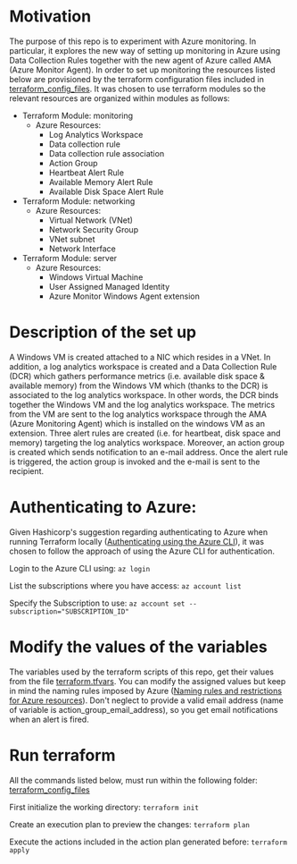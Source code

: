 # Motivation

The purpose of this repo is to experiment with Azure monitoring. In particular, it explores the new way of setting up monitoring in Azure using Data Collection Rules together with the new agent of Azure called AMA (Azure Monitor Agent). In order to set up monitoring the resources listed below are provisioned by the terraform configuration files included in [terraform_config_files](/terraform_config_files/). It was chosen to use terraform modules so the relevant resources are organized within modules as follows:
* Terraform Module: monitoring
    * Azure Resources:
        * Log Analytics Workspace
        * Data collection rule
        * Data collection rule association
        * Action Group
        * Heartbeat Alert Rule
        * Available Memory Alert Rule
        * Available Disk Space Alert Rule
* Terraform Module: networking
    * Azure Resources:
        * Virtual Network (VNet)
        * Network Security Group
        * VNet subnet 
        * Network Interface
* Terraform Module: server
    * Azure Resources:
        * Windows Virtual Machine
        * User Assigned Managed Identity
        * Azure Monitor Windows Agent extension

# Description of the set up

A Windows VM is created attached to a NIC which resides in a VNet. In addition, a log analytics workspace is created and a Data Collection Rule (DCR) which gathers performance metrics (i.e. available disk space & available memory) from the Windows VM which (thanks to the DCR) is associated to the log analytics workspace. In other words, the DCR binds together the Windows VM and the log analytics workspace. The metrics from the VM are sent to the log analytics workspace through the AMA (Azure Monitoring Agent) which is installed on the windows VM as an extension. Three alert rules are created (i.e. for heartbeat, disk space and memory) targeting the log analytics workspace. Moreover, an action group is created which sends notification to an e-mail address. Once the alert rule is triggered, the action group is invoked and the e-mail is sent to the recipient. 


# Authenticating to Azure:

Given Hashicorp's suggestion regarding authenticating to Azure when running Terraform locally ([Authenticating using the Azure CLI](https://registry.terraform.io/providers/hashicorp/azurerm/latest/docs/guides/azure_cli)), it was chosen to follow the approach of using the Azure CLI for authentication. 

Login to the Azure CLI using: ```az login```

List the subscriptions where you have access: ```az account list```

Specify the Subscription to use: ```az account set --subscription="SUBSCRIPTION_ID"```

# Modify the values of the variables

The variables used by the terraform scripts of this repo, get their values from the file [terraform.tfvars](terraform_config_files/terraform.tfvars). You can modify the assigned values but keep in mind the naming rules imposed by Azure ([Naming rules and restrictions for Azure resources](https://learn.microsoft.com/en-us/azure/azure-resource-manager/management/resource-name-rules)). Don't neglect to provide a valid email address (name of variable is action_group_email_address), so you get email notifications when an alert is fired. 
# Run terraform

All the commands listed below, must run within the following folder: [terraform_config_files](/terraform_config_files/)

First initialize the working directory: ```terraform init```

Create an execution plan to preview the changes: ```terraform plan```

Execute the actions included in the action plan generated before: ```terraform apply```